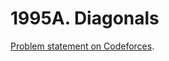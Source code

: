 # 1995A. Diagonals

[Problem statement on Codeforces](https://codeforces.com/problemset/problem/1995/A?locale=en).